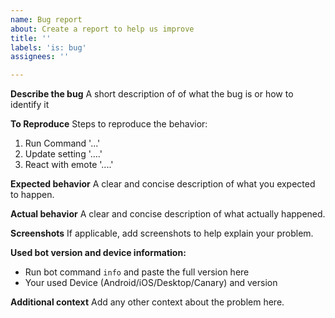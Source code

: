 ```yaml
---
name: Bug report
about: Create a report to help us improve
title: ''
labels: 'is: bug'
assignees: ''

---
```


**Describe the bug**
A short description of of what the bug is or how to identify it

**To Reproduce**
Steps to reproduce the behavior:
1. Run Command '...'
2. Update setting '....'
3. React with emote '....'

**Expected behavior**
A clear and concise description of what you expected to happen.

**Actual behavior**
A clear and concise description of what actually happened.

**Screenshots**
If applicable, add screenshots to help explain your problem.

**Used bot version and device information:**
 - Run bot command `info` and paste the full version here
 - Your used Device (Android/iOS/Desktop/Canary) and version


**Additional context**
Add any other context about the problem here.
